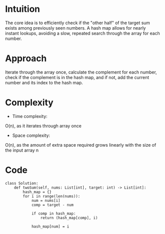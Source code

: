 # Intuition
<!-- Describe your first thoughts on how to solve this problem. -->
The core idea is to efficiently check if the "other half" of the target sum exists among previously seen numbers. A hash map allows for nearly instant lookups, avoiding a slow, repeated search through the array for each number.

# Approach
<!-- Describe your approach to solving the problem. -->
 Iterate through the array once, calculate the complement for each number, check if the complement is in the hash map, and if not, add the current number and its index to the hash map.

# Complexity
- Time complexity:
<!-- Add your time complexity here, e.g. $$O(n)$$ -->
O(n), as it iterates through array once

- Space complexity:
<!-- Add your space complexity here, e.g. $$O(n)$$ -->
O(n), as the amount of extra space required grows linearly with the size of the input array n

# Code
```python3 []
class Solution:
    def twoSum(self, nums: List[int], target: int) -> List[int]:
        hash_map = {}
        for i in range(len(nums)):
            num = nums[i]
            comp = target - num

            if comp in hash_map:
                return (hash_map[comp], i)

            hash_map[num] = i

```

